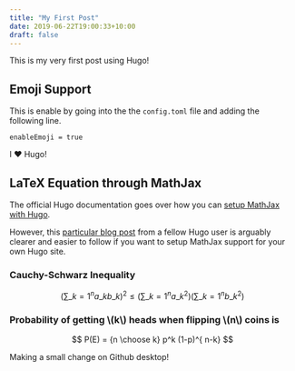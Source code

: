 ```yaml
---
title: "My First Post"
date: 2019-06-22T19:00:33+10:00
draft: false
---
```


This is my very first post using Hugo!

## Emoji Support
This is enable by going into the the `config.toml` file and adding the following line.

```
enableEmoji = true
```

I :heart: Hugo!

## LaTeX Equation through MathJax
The official Hugo documentation goes over how you can [setup MathJax with Hugo](https://gohugo.io/content-management/formats/#mathjax-with-hugo).

However, this [particular blog post](https://divadnojnarg.github.io/blog/mathjax/) from a fellow Hugo user is arguably clearer and easier to follow if you want to setup MathJax support for your own Hugo site.

### Cauchy-Schwarz Inequality

$$ \left( \sum\_{k=1}^n a\_k b\_k \right)^2 \leq \left( \sum\_{k=1}^n a\_k^2 \right) \left( \sum\_{k=1}^n b\_k^2 \right) $$

### Probability of getting \\(k\\) heads when flipping \\(n\\) coins is

$$ P(E) = {n \choose k} p^k (1-p)^{ n-k} $$

Making a small change on Github desktop!
